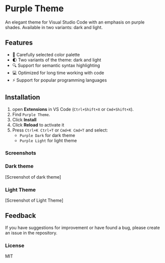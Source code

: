 # Purple Theme

An elegant theme for Visual Studio Code with an emphasis on purple shades. Available in two variants: dark and light.

## Features

- 🎨 Carefully selected color palette
- 🌓 Two variants of the theme: dark and light
- 🔍 Support for semantic syntax highlighting
- 💻 Optimized for long time working with code
- ⚡ Support for popular programming languages

## Installation

1. open **Extensions** in VS Code (`Ctrl+Shift+X` or `Cmd+Shift+X`).
2. Find `Purple Theme`.
3. Click **Install**
4. Click **Reload** to activate it
5. Press `Ctrl+K Ctrl+T` or `Cmd+K Cmd+T` and select:
   - `Purple Dark` for dark theme
   - `Purple Light` for light theme

### Screenshots

### Dark theme

[Screenshot of dark theme]

### Light Theme

[Screenshot of Light Theme]

## Feedback

If you have suggestions for improvement or have found a bug, please create an issue in the repository.

### License

MIT
